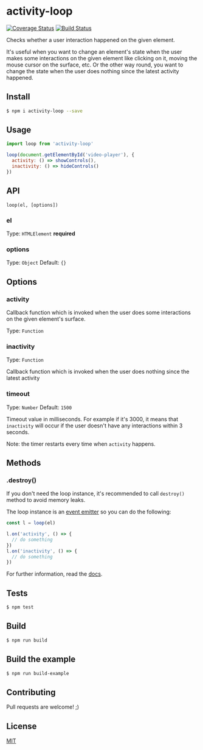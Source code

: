 activity-loop
===============

[![Coverage Status](https://coveralls.io/repos/purposeindustries/activity-loop/badge.svg?branch=master&service=github)](https://coveralls.io/github/purposeindustries/activity-loop?branch=master) [![Build Status](https://travis-ci.org/purposeindustries/activity-loop.svg)](https://travis-ci.org/purposeindustries/activity-loop)

Checks whether a user interaction happened on the given element.

It's useful when you want to change an element's state when the user makes some interactions on the given element like clicking on it, moving the mouse cursor on the surface, etc. Or the other way round, you want to change the state when the user does nothing since the latest activity happened.

## Install

```sh
$ npm i activity-loop --save
```

## Usage

```js
import loop from 'activity-loop'

loop(document.getElementById('video-player'), {
  activity: () => showControls(),
  inactivity: () => hideControls()
})

```

## API

`loop(el, [options])`

### el

Type: `HTMLElement`
**required**

### options

Type: `Object`
Default: `{}`

## Options

### activity

Callback function which is invoked when the user does some interactions on the given element's surface.

Type: `Function`

### inactivity

Type: `Function`

Callback function which is invoked when the user does nothing since the latest activity

### timeout

Type: `Number`
Default: `1500`

Timeout value in milliseconds. For example if it's 3000, it means that `inactivity` will occur if the user doesn't have any interactions within 3 seconds.

Note: the timer restarts every time when `activity` happens.

## Methods

### .destroy()

If you don't need the loop instance, it's recommended to call `destroy()` method to avoid memory leaks.


The loop instance is an [event emitter](https://nodejs.org/api/events.html) so you can do the following:

```js
const l = loop(el)

l.on('activity', () => {
  // do something
})
l.on('inactivity', () => {
  // do something
})
```

For further information, read the [docs](https://nodejs.org/api/events.html).

## Tests

```sh
$ npm test
```

## Build

```sh
$ npm run build
```

## Build the example

```sh
$ npm run build-example
```

## Contributing

Pull requests are welcome! ;)

## License

[MIT](LICENSE)
